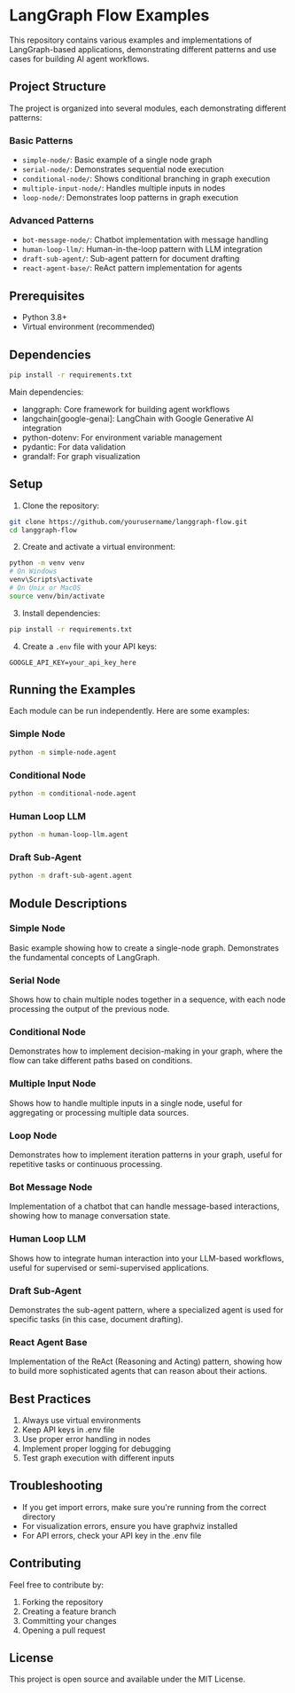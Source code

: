 # LangGraph Flow Examples

This repository contains various examples and implementations of LangGraph-based applications, demonstrating different patterns and use cases for building AI agent workflows.

## Project Structure

The project is organized into several modules, each demonstrating different patterns:

### Basic Patterns
- `simple-node/`: Basic example of a single node graph
- `serial-node/`: Demonstrates sequential node execution
- `conditional-node/`: Shows conditional branching in graph execution
- `multiple-input-node/`: Handles multiple inputs in nodes
- `loop-node/`: Demonstrates loop patterns in graph execution

### Advanced Patterns
- `bot-message-node/`: Chatbot implementation with message handling
- `human-loop-llm/`: Human-in-the-loop pattern with LLM integration
- `draft-sub-agent/`: Sub-agent pattern for document drafting
- `react-agent-base/`: ReAct pattern implementation for agents

## Prerequisites

- Python 3.8+
- Virtual environment (recommended)

## Dependencies

```bash
pip install -r requirements.txt
```

Main dependencies:
- langgraph: Core framework for building agent workflows
- langchain[google-genai]: LangChain with Google Generative AI integration
- python-dotenv: For environment variable management
- pydantic: For data validation
- grandalf: For graph visualization

## Setup

1. Clone the repository:
```bash
git clone https://github.com/yourusername/langgraph-flow.git
cd langgraph-flow
```

2. Create and activate a virtual environment:
```bash
python -m venv venv
# On Windows
venv\Scripts\activate
# On Unix or MacOS
source venv/bin/activate
```

3. Install dependencies:
```bash
pip install -r requirements.txt
```

4. Create a `.env` file with your API keys:
```env
GOOGLE_API_KEY=your_api_key_here
```

## Running the Examples

Each module can be run independently. Here are some examples:

### Simple Node
```bash
python -m simple-node.agent
```

### Conditional Node
```bash
python -m conditional-node.agent
```

### Human Loop LLM
```bash
python -m human-loop-llm.agent
```

### Draft Sub-Agent
```bash
python -m draft-sub-agent.agent
```

## Module Descriptions

### Simple Node
Basic example showing how to create a single-node graph. Demonstrates the fundamental concepts of LangGraph.

### Serial Node
Shows how to chain multiple nodes together in a sequence, with each node processing the output of the previous node.

### Conditional Node
Demonstrates how to implement decision-making in your graph, where the flow can take different paths based on conditions.

### Multiple Input Node
Shows how to handle multiple inputs in a single node, useful for aggregating or processing multiple data sources.

### Loop Node
Demonstrates how to implement iteration patterns in your graph, useful for repetitive tasks or continuous processing.

### Bot Message Node
Implementation of a chatbot that can handle message-based interactions, showing how to manage conversation state.

### Human Loop LLM
Shows how to integrate human interaction into your LLM-based workflows, useful for supervised or semi-supervised applications.

### Draft Sub-Agent
Demonstrates the sub-agent pattern, where a specialized agent is used for specific tasks (in this case, document drafting).

### React Agent Base
Implementation of the ReAct (Reasoning and Acting) pattern, showing how to build more sophisticated agents that can reason about their actions.

## Best Practices

1. Always use virtual environments
2. Keep API keys in .env file
3. Use proper error handling in nodes
4. Implement proper logging for debugging
5. Test graph execution with different inputs

## Troubleshooting

- If you get import errors, make sure you're running from the correct directory
- For visualization errors, ensure you have graphviz installed
- For API errors, check your API key in the .env file

## Contributing

Feel free to contribute by:
1. Forking the repository
2. Creating a feature branch
3. Committing your changes
4. Opening a pull request

## License

This project is open source and available under the MIT License.
